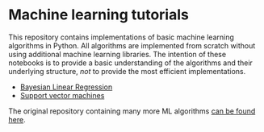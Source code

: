 # Machine learning tutorials

This repository contains implementations of basic machine learning algorithms in Python. All algorithms are implemented from scratch without using additional machine learning libraries. The intention of these notebooks is to provide a basic understanding of the algorithms and their underlying structure, *not* to provide the most efficient implementations. 

- [Bayesian Linear Regression](bayesian_linear_regression.ipynb)
- [Support vector machines](support_vector_machines.ipynb)


The original repository containing many more ML algorithms [can be found here](https://github.com/zotroneneis/machine_learning_basics).
